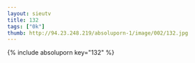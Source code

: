 ```yaml
--- 
layout: sieutv
title: 132
tags: ["0k"]
thumb: http://94.23.248.219/absoluporn-1/image/002/132.jpg
---
```

{% include absoluporn key="132" %} 
